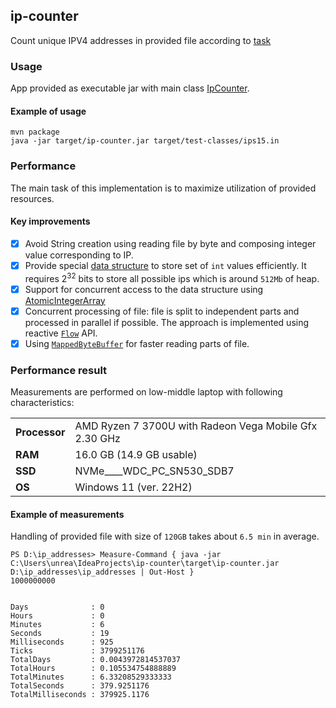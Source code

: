 ## ip-counter

Count unique IPV4 addresses in provided file according
to [task](https://github.com/Ecwid/new-job/blob/master/IP-Addr-Counter.md)

### Usage

App provided as executable jar with main class [IpCounter](src/main/java/com/ecwid/dev/ipcounter/IpCounter.java).

#### Example of usage

```shell
mvn package
java -jar target/ip-counter.jar target/test-classes/ips15.in 
```

### Performance

The main task of this implementation is to maximize utilization of provided resources.

#### Key improvements

- [x] Avoid String creation using reading file by byte and composing integer value corresponding to IP.
- [x] Provide special [data structure](src/main/java/com/ecwid/dev/ipcounter/intset/BigIntSet.java) to store set
  of `int` values efficiently. It requires $2^{32}$ bits to store all possible ips which is around `512Mb` of heap.
- [x] Support for concurrent access to the data structure
  using [AtomicIntegerArray](https://docs.oracle.com/en/java/javase/17/docs/api/java.base/java/util/concurrent/atomic/AtomicIntegerArray.html)
- [x] Concurrent processing of file: file is split to independent parts and processed in parallel if possible. The
  approach is implemented using
  reactive [`Flow`](https://docs.oracle.com/javase/9/docs/api/java/util/concurrent/Flow.html) API.
- [x] 
  Using [`MappedByteBuffer`](https://docs.oracle.com/en/java/javase/17/docs/api/java.base/java/nio/MappedByteBuffer.html)
  for faster reading parts of file.

### Performance result

Measurements are performed on low-middle laptop with following characteristics:

|   |                                                            |
|---|------------------------------------------------------------|
| **Processor**    | AMD Ryzen 7 3700U with Radeon Vega Mobile Gfx     2.30 GHz |
| **RAM** | 16.0 GB (14.9 GB usable)                                   |
| **SSD** | NVMe____WDC_PC_SN530_SDB7                                  |
| **OS** | Windows 11 (ver. 22H2)                                     |

#### Example of measurements

Handling of provided file with size of `120GB` takes about `6.5 min` in average.

```shell
PS D:\ip_addresses> Measure-Command { java -jar C:\Users\unrea\IdeaProjects\ip-counter\target\ip-counter.jar D:\ip_addresses\ip_addresses | Out-Host }
1000000000


Days              : 0
Hours             : 0
Minutes           : 6
Seconds           : 19
Milliseconds      : 925
Ticks             : 3799251176
TotalDays         : 0.0043972814537037
TotalHours        : 0.105534754888889
TotalMinutes      : 6.33208529333333
TotalSeconds      : 379.9251176
TotalMilliseconds : 379925.1176
```


